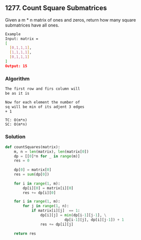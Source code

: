 ## 1277. Count Square Submatrices

Given a m * n matrix of ones and zeros, return how many square submatrices have all ones.

```bash
Example
Input: matrix =
[
  [0,1,1,1],
  [1,1,1,1],
  [0,1,1,1]
]
Output: 15
```

### Algorithm
```bash
The first row and firs column will
be as it is

Now for each element the number of
sq will be min of its adjent 3 edges
+ 1
```
```
TC: O(m*n)
SC: O(m*n)
```

### Solution
```python
def countSquares(matrix):
    m, n = len(matrix), len(matrix[0])
    dp = [[0]*n for _ in range(m)]
    res = 0
    
    dp[0] = matrix[0]
    res = sum(dp[0])
    
    for i in range(1, m):
        dp[i][0] = matrix[i][0]
        res += dp[i][0]

    for i in range(1, m):
        for j in range(1, n):
            if matrix[i][j]  == 1:
                dp[i][j] = min(dp[i-1][j-1], \
                           dp[i-1][j], dp[i][j-1]) + 1
                res += dp[i][j]
                    
    return res
```
